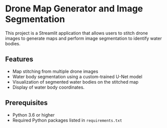 # Drone Map Generator and Image Segmentation

This project is a Streamlit application that allows users to stitch drone images to generate maps and perform image segmentation to identify water bodies.

## Features

- Map stitching from multiple drone images
- Water body segmentation using a custom-trained U-Net model
- Visualization of segmented water bodies on the stitched map
- Display of water body coordinates.

## Prerequisites

- Python 3.6 or higher
- Required Python packages listed in `requirements.txt`
